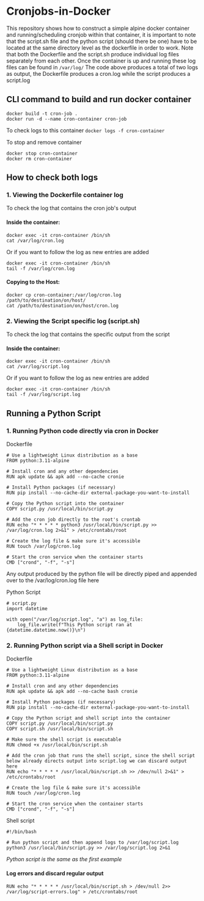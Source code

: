 # Cronjobs-in-Docker
This repository shows how to construct a simple alpine docker container and running/scheduling cronjob within that container, it is important to note that the script.sh file and the python script (should there be one) have to be located at the same directory level as the dockerfile in order to work.
Note that both the Dockerfile and the script.sh produce individual log files separately from each other. Once the container is up and running these log files can be found in `/var/log/` 
The code above produces a total of two logs as output, the Dockerfile produces a cron.log while the script produces a script.log

## CLI command to build and run docker container
```
docker build -t cron-job .
docker run -d --name cron-container cron-job
```
To check logs to this container
`docker logs -f cron-container`

To stop and remove container
```
docker stop cron-container
docker rm cron-container
```

## How to check both logs
### 1. Viewing the Dockerfile container log
To check the log that contains the cron job's output
#### Inside the container:
```
docker exec -it cron-container /bin/sh
cat /var/log/cron.log
```
Or if you want to follow the log as new entries are added
```
docker exec -it cron-container /bin/sh
tail -f /var/log/cron.log
```
#### Copying to the Host:
```
docker cp cron-container:/var/log/cron.log /path/to/destination/on/host/
cat /path/to/destination/on/host/cron.log
```

### 2. Viewing the Script specific log (script.sh)
To check the log that contains the specific output from the script
#### Inside the container:
```
docker exec -it cron-container /bin/sh
cat /var/log/script.log
```
Or if you want to follow the log as new entries are added
```
docker exec -it cron-container /bin/sh
tail -f /var/log/script.log
```
## Running a Python Script
### 1. Running Python code directly via cron in Docker
Dockerfile
```
# Use a lightweight Linux distribution as a base
FROM python:3.11-alpine

# Install cron and any other dependencies
RUN apk update && apk add --no-cache cronie

# Install Python packages (if necessary)
RUN pip install --no-cache-dir external-package-you-want-to-install

# Copy the Python script into the container
COPY script.py /usr/local/bin/script.py

# Add the cron job directly to the root's crontab
RUN echo "* * * * * python3 /usr/local/bin/script.py >> /var/log/cron.log 2>&1" > /etc/crontabs/root

# Create the log file & make sure it's accessible
RUN touch /var/log/cron.log

# Start the cron service when the container starts
CMD ["crond", "-f", "-s"]
```
Any output produced by the python file will be directly piped and appended over to the /var/log/cron.log file here

Python Script
```
# script.py
import datetime

with open("/var/log/script.log", "a") as log_file:
    log_file.write(f"This Python script ran at {datetime.datetime.now()}\n")
```

### 2. Running Python script via a Shell script in Docker
Dockerfile
```
# Use a lightweight Linux distribution as a base
FROM python:3.11-alpine

# Install cron and any other dependencies
RUN apk update && apk add --no-cache bash cronie

# Install Python packages (if necessary)
RUN pip install --no-cache-dir external-package-you-want-to-install

# Copy the Python script and shell script into the container
COPY script.py /usr/local/bin/script.py
COPY script.sh /usr/local/bin/script.sh

# Make sure the shell script is executable
RUN chmod +x /usr/local/bin/script.sh

# Add the cron job that runs the shell script, since the shell script below already directs output into script.log we can discard output here
RUN echo "* * * * * /usr/local/bin/script.sh >> /dev/null 2>&1" > /etc/crontabs/root

# Create the log file & make sure it's accessible
RUN touch /var/log/cron.log

# Start the cron service when the container starts
CMD ["crond", "-f", "-s"]
```

Shell script
```
#!/bin/bash

# Run python script and then append logs to /var/log/script.log 
python3 /usr/local/bin/script.py >> /var/log/script.log 2>&1
```

*Python script is the same as the first example*

#### Log errors and discard regular output
`RUN echo "* * * * * /usr/local/bin/script.sh > /dev/null 2>> /var/log/script-errors.log" > /etc/crontabs/root`
